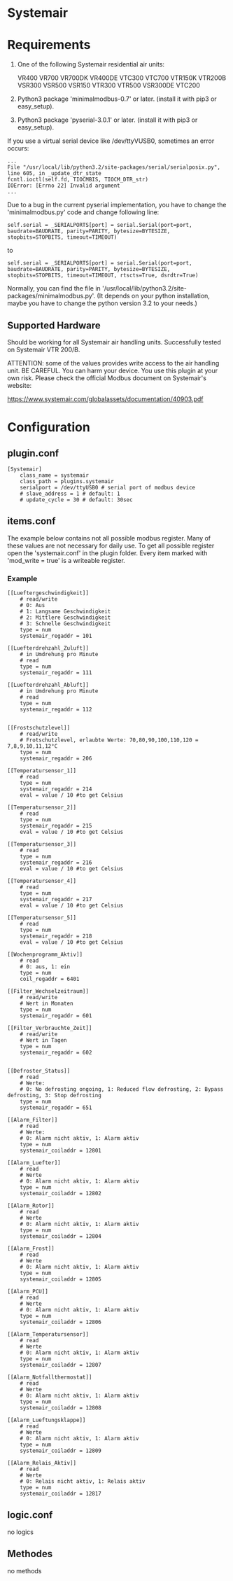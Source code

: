 # Systemair

# Requirements

 1. One of the following Systemair residential air units:
    
    VR400
    VR700
    VR700DK
    VR400DE
    VTC300
    VTC700
    VTR150K
    VTR200B
    VSR300
    VSR500
    VSR150
    VTR300
    VTR500
    VSR300DE
    VTC200
 
 2. Python3 package 'minimalmodbus-0.7' or later. (install it with pip3 or easy_setup).
 3. Python3 package 'pyserial-3.0.1' or later. (install it with pip3 or easy_setup).
 
 If you use a virtual serial device like /dev/ttyVUSB0, sometimes an error occurs:
 
    ...
    File "/usr/local/lib/python3.2/site-packages/serial/serialposix.py", line 605, in _update_dtr_state
    fcntl.ioctl(self.fd, TIOCMBIS, TIOCM_DTR_str)
    IOError: [Errno 22] Invalid argument
    ...
    
 Due to a bug in the current pyserial implementation, you have to change the 'minimalmodbus.py' code and change
 following line:
 
    self.serial = _SERIALPORTS[port] = serial.Serial(port=port, baudrate=BAUDRATE, parity=PARITY, bytesize=BYTESIZE, 
    stopbits=STOPBITS, timeout=TIMEOUT)
 
 to 
    
    self.serial = _SERIALPORTS[port] = serial.Serial(port=port, baudrate=BAUDRATE, parity=PARITY, bytesize=BYTESIZE, 
    stopbits=STOPBITS, timeout=TIMEOUT, rtscts=True, dsrdtr=True)

 Normally, you can find the file in '/usr/local/lib/python3.2/site-packages/minimalmodbus.py'. (It depends on your 
 python installation, maybe you have to change the python version 3.2 to your needs.)


## Supported Hardware

 Should be working for all Systemair air handling units. Successfully tested on Systemair VTR 200/B.

 ATTENTION: some of the values provides write access to the air handling unit. BE CAREFUL. You can harm your device.
 You use this plugin at your own risk. Please check the official Modbus document on Systemair's website:
 
 https://www.systemair.com/globalassets/documentation/40903.pdf


# Configuration


## plugin.conf

    [Systemair]
        class_name = systemair 
        class_path = plugins.systemair
        serialport = /dev/ttyUSB0 # serial port of modbus device
        # slave_address = 1 # default: 1
        # update_cycle = 30 # default: 30sec


## items.conf

The example below contains not all possible modbus register. Many of these values are not necessary for daily use. 
To get all possible register open the 'systemair.conf' in the plugin folder. Every item marked with 'mod_write = true' 
is a writeable register.

### Example

    [[Lueftergeschwindigkeit]]
        # read/write
        # 0: Aus
        # 1: Langsame Geschwindigkeit
        # 2: Mittlere Geschwindigkeit 
        # 3: Schnelle Geschwindigkeit
        type = num
        systemair_regaddr = 101

    [[Luefterdrehzahl_Zuluft]]
        # in Umdrehung pro Minute
        # read
        type = num
        systemair_regaddr = 111

    [[Luefterdrehzahl_Abluft]]
        # in Umdrehung pro Minute
        # read
        type = num
        systemair_regaddr = 112


    [[Frostschutzlevel]]
        # read/write
        # Frotschutzlevel, erlaubte Werte: 70,80,90,100,110,120 = 7,8,9,10,11,12°C
        type = num
        systemair_regaddr = 206

    [[Temperatursensor_1]]
        # read
        type = num
        systemair_regaddr = 214
        eval = value / 10 #to get Celsius

    [[Temperatursensor_2]]
        # read
        type = num
        systemair_regaddr = 215
        eval = value / 10 #to get Celsius

    [[Temperatursensor_3]]
        # read
        type = num
        systemair_regaddr = 216
        eval = value / 10 #to get Celsius

    [[Temperatursensor_4]]
        # read
        type = num
        systemair_regaddr = 217
        eval = value / 10 #to get Celsius

    [[Temperatursensor_5]]
        # read
        type = num
        systemair_regaddr = 218
        eval = value / 10 #to get Celsius

    [[Wochenprogramm_Aktiv]]
        # read
        # 0: aus, 1: ein
        type = num
        coil_regaddr = 6401

    [[Filter_Wechselzeitraum]]
        # read/write
        # Wert in Monaten
        type = num
        systemair_regaddr = 601

    [[Filter_Verbrauchte_Zeit]]
        # read/write
        # Wert in Tagen
        type = num
        systemair_regaddr = 602


    [[Defroster_Status]]
        # read
        # Werte:
        # 0: No defrosting ongoing, 1: Reduced flow defrosting, 2: Bypass defrosting, 3: Stop defrosting
        type = num
        systemair_regaddr = 651

    [[Alarm_Filter]]
        # read
        # Werte:
        # 0: Alarm nicht aktiv, 1: Alarm aktiv
        type = num
        systemair_coiladdr = 12801

    [[Alarm_Luefter]]
        # read
        # Werte
        # 0: Alarm nicht aktiv, 1: Alarm aktiv
        type = num
        systemair_coiladdr = 12802

    [[Alarm_Rotor]]
        # read
        # Werte
        # 0: Alarm nicht aktiv, 1: Alarm aktiv
        type = num
        systemair_coiladdr = 12804

    [[Alarm_Frost]]
        # read
        # Werte
        # 0: Alarm nicht aktiv, 1: Alarm aktiv
        type = num
        systemair_coiladdr = 12805

    [[Alarm_PCU]]
        # read
        # Werte
        # 0: Alarm nicht aktiv, 1: Alarm aktiv
        type = num
        systemair_coiladdr = 12806

    [[Alarm_Temperatursensor]]
        # read
        # Werte
        # 0: Alarm nicht aktiv, 1: Alarm aktiv
        type = num
        systemair_coiladdr = 12807

    [[Alarm_Notfallthermostat]]
        # read
        # Werte
        # 0: Alarm nicht aktiv, 1: Alarm aktiv
        type = num
        systemair_coiladdr = 12808

    [[Alarm_Lueftungsklappe]]
        # read
        # Werte
        # 0: Alarm nicht aktiv, 1: Alarm aktiv
        type = num
        systemair_coiladdr = 12809

    [[Alarm_Relais_Aktiv]]
        # read
        # Werte
        # 0: Relais nicht aktiv, 1: Relais aktiv
        type = num
        systemair_coiladdr = 12817


        
## logic.conf

no logics

## Methodes

no methods

